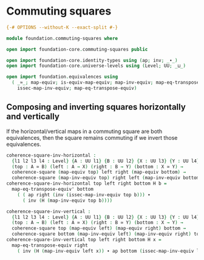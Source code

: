 # Commuting squares

```agda
{-# OPTIONS --without-K --exact-split #-}

module foundation.commuting-squares where

open import foundation-core.commuting-squares public

open import foundation-core.identity-types using (ap; inv; _∙_)
open import foundation-core.universe-levels using (Level; UU; _⊔_)

open import foundation.equivalences using
  ( _≃_; map-equiv; is-equiv-map-equiv; map-inv-equiv; map-eq-transpose-equiv';
    issec-map-inv-equiv; map-eq-transpose-equiv)
```

## Composing and inverting squares horizontally and vertically

If the horizontal/vertical maps in a commuting square are both equivalences, then the square remains commuting if we invert those equivalences.

```agda
coherence-square-inv-horizontal :
  {l1 l2 l3 l4 : Level} {A : UU l1} {B : UU l2} {X : UU l3} {Y : UU l4}
  (top : A ≃ B) (left : A → X) (right : B → Y) (bottom : X ≃ Y) →
  coherence-square (map-equiv top) left right (map-equiv bottom) →
  coherence-square (map-inv-equiv top) right left (map-inv-equiv bottom)
coherence-square-inv-horizontal top left right bottom H b =
  map-eq-transpose-equiv' bottom
    ( ( ap right (inv (issec-map-inv-equiv top b))) ∙
      ( inv (H (map-inv-equiv top b))))

coherence-square-inv-vertical :
  {l1 l2 l3 l4 : Level} {A : UU l1} {B : UU l2} {X : UU l3} {Y : UU l4}
  (top : A → B) (left : A ≃ X) (right : B ≃ Y) (bottom : X → Y) →
  coherence-square top (map-equiv left) (map-equiv right) bottom →
  coherence-square bottom (map-inv-equiv left) (map-inv-equiv right) top
coherence-square-inv-vertical top left right bottom H x =
  map-eq-transpose-equiv right
    ( inv (H (map-inv-equiv left x)) ∙ ap bottom (issec-map-inv-equiv left x))
```

